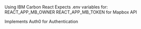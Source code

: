 Using IBM Carbon React
Expects .env variables for:
REACT_APP_MB_OWNER
REACT_APP_MB_TOKEN
for Mapbox API

Implements Auth0 for Authentication
